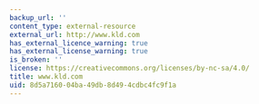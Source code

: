 ```yaml
---
backup_url: ''
content_type: external-resource
external_url: http://www.kld.com
has_external_licence_warning: true
has_external_license_warning: true
is_broken: ''
license: https://creativecommons.org/licenses/by-nc-sa/4.0/
title: www.kld.com
uid: 8d5a7160-04ba-49db-8d49-4cdbc4fc9f1a
---
```

